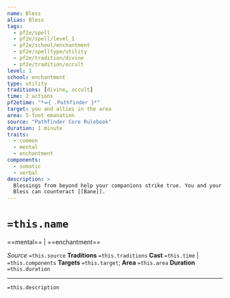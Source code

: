 ```yaml
---
name: Bless
alias: Bless
tags:
  - pf2e/spell
  - pf2e/spell/level_1
  - pf2e/school/enchantment
  - pf2e/spelltype/utility
  - pf2e/tradition/divine
  - pf2e/tradition/occult
level: 1
school: enchantment
type: utility
traditions: [divine, occult]
time: 2 actions
pf2etime: "*⬺{ .Pathfinder }*"
target: you and allies in the area
area: 5-foot emanation
source: "Pathfinder Core Rulebook"
duration: 1 minute
traits:
  - common
  - mental
  - enchantment
components:
  - somatic
  - verbal
description: >
  Blessings from beyond help your companions strike true. You and your allies gain a +1 status bonus to attack rolls while within the emanation. Once per turn, starting the turn after you cast bless, you can use a single action, which has the concentrate trait, to increase the emanation's radius by 5 feet.
  Bless can counteract [[Bane]].
---
```

# `=this.name`
==mental== | ==enchantment==

*Source* `=this.source`
**Traditions** `=this.traditions`
**Cast** `=this.time` | `=this.components`
**Targets** `=this.target`; **Area** `=this.area`
**Duration** `=this.duration`

***
`=this.description`